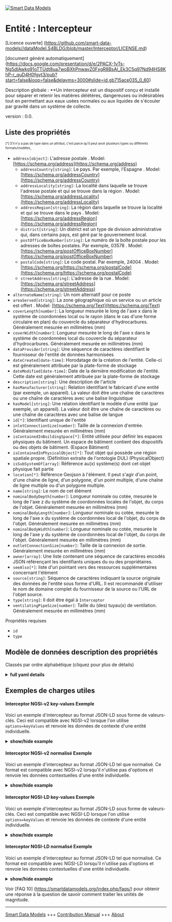 <!-- 10-Header -->  
[![Smart Data Models](https://smartdatamodels.org/wp-content/uploads/2022/01/SmartDataModels_logo.png "Logo")](https://smartdatamodels.org)  
Entité : Intercepteur  
=====================<!-- /10-Header -->  
<!-- 15-License -->  
[Licence ouverte] (https://github.com/smart-data-models//dataModel.S4BLDG/blob/master/Interceptor/LICENSE.md)  
[document généré automatiquement] (https://docs.google.com/presentation/d/e/2PACX-1vTs-Ng5dIAwkg91oTTUdt8ua7woBXhPnwavZ0FxgR8BsAI_Ek3C5q97Nd94HS8KhP-r_quD4H0fgyt3/pub?start=false&loop=false&delayms=3000#slide=id.gb715ace035_0_60)  
<!-- /15-License -->  
<!-- 20-Description -->  
Description globale : **Un intercepteur est un dispositif conçu et installé pour séparer et retenir les matières délétères, dangereuses ou indésirables tout en permettant aux eaux usées normales ou aux liquides de s'écouler par gravité dans un système de collecte.  
version : 0.0.  
<!-- /20-Description -->  
<!-- 30-PropertiesList -->  

## Liste des propriétés  

<sup><sub>[*] S'il n'y a pas de type dans un attribut, c'est parce qu'il peut avoir plusieurs types ou différents formats/modèles</sub></sup>.  
- `address[object]`: L'adresse postale  . Model: [https://schema.org/address](https://schema.org/address)	- `addressCountry[string]`: Le pays. Par exemple, l'Espagne  . Model: [https://schema.org/addressCountry](https://schema.org/addressCountry)  
	- `addressLocality[string]`: La localité dans laquelle se trouve l'adresse postale et qui se trouve dans la région  . Model: [https://schema.org/addressLocality](https://schema.org/addressLocality)  
	- `addressRegion[string]`: La région dans laquelle se trouve la localité et qui se trouve dans le pays  . Model: [https://schema.org/addressRegion](https://schema.org/addressRegion)  
	- `district[string]`: Un district est un type de division administrative qui, dans certains pays, est géré par le gouvernement local.    
	- `postOfficeBoxNumber[string]`: Le numéro de la boîte postale pour les adresses de boîtes postales. Par exemple, 03578  . Model: [https://schema.org/postOfficeBoxNumber](https://schema.org/postOfficeBoxNumber)  
	- `postalCode[string]`: Le code postal. Par exemple, 24004  . Model: [https://schema.org/https://schema.org/postalCode](https://schema.org/https://schema.org/postalCode)  
	- `streetAddress[string]`: L'adresse de la rue  . Model: [https://schema.org/streetAddress](https://schema.org/streetAddress)  
- `alternateName[string]`: Un nom alternatif pour ce poste  - `areaServed[string]`: La zone géographique où un service ou un article est offert  . Model: [https://schema.org/Text](https://schema.org/Text)- `coverLength[number]`: La longueur mesurée le long de l'axe x dans le système de coordonnées local ou le rayon (dans le cas d'une forme circulaire en plan) du couvercle du séparateur d'hydrocarbures. Généralement mesurée en millimètres (mm)  - `coverWidth[number]`: Longueur mesurée le long de l'axe x dans le système de coordonnées local du couvercle du séparateur d'hydrocarbures. Généralement mesurée en millimètres (mm)  - `dataProvider[string]`: Une séquence de caractères identifiant le fournisseur de l'entité de données harmonisées  - `dateCreated[date-time]`: Horodatage de la création de l'entité. Celle-ci est généralement attribuée par la plate-forme de stockage  - `dateModified[date-time]`: Date de la dernière modification de l'entité. Cette date est généralement attribuée par la plate-forme de stockage  - `description[string]`: Une description de l'article  - `hasManufacturer[string]`: Relation identifiant le fabricant d'une entité (par exemple, un appareil). La valeur doit être une chaîne de caractères ou une chaîne de caractères avec une balise linguistique  - `hasModel[string]`: Une relation identifiant le modèle d'une entité (par exemple, un appareil). La valeur doit être une chaîne de caractères ou une chaîne de caractères avec une balise de langue  - `id[*]`: Identifiant unique de l'entité  - `inletConnectionSize[number]`: Taille de la connexion d'entrée. Généralement mesurée en millimètres (mm)  - `isContainedInBuildingSpace[*]`: Entité utilisée pour définir les espaces physiques du bâtiment. Un espace de bâtiment contient des dispositifs ou des objets de bâtiment. (Espace Bâtiment)  - `isContainedInPhysicalObject[*]`: Tout objet qui possède une région spatiale propre.  (Définition extraite de l'ontologie DUL) (PhysicalObject)  - `isSubSystemOf[array]`: Référence au(x) système(s) dont cet objet physique fait partie  - `location[*]`: Référence Geojson à l'élément. Il peut s'agir d'un point, d'une chaîne de ligne, d'un polygone, d'un point multiple, d'une chaîne de ligne multiple ou d'un polygone multiple.  - `name[string]`: Le nom de cet élément  - `nominalBodyDepth[number]`: Longueur nominale ou cotée, mesurée le long de l'axe z du système de coordonnées locales de l'objet, du corps de l'objet. Généralement mesurée en millimètres (mm)  - `nominalBodyLength[number]`: Longueur nominale ou cotée, mesurée le long de l'axe x du système de coordonnées local de l'objet, du corps de l'objet. Généralement mesurée en millimètres (mm)  - `nominalBodyWidth[number]`: Longueur nominale ou cotée, mesurée le long de l'axe y du système de coordonnées local de l'objet, du corps de l'objet. Généralement mesurée en millimètres (mm)  - `outletConnectionSize[number]`: Taille de la connexion de sortie. Généralement mesurée en millimètres (mm)  - `owner[array]`: Une liste contenant une séquence de caractères encodés JSON référençant les identifiants uniques du ou des propriétaires.  - `seeAlso[*]`: liste d'uri pointant vers des ressources supplémentaires concernant l'élément  - `source[string]`: Séquence de caractères indiquant la source originale des données de l'entité sous forme d'URL. Il est recommandé d'utiliser le nom de domaine complet du fournisseur de la source ou l'URL de l'objet source.  - `type[string]`: Il doit être égal à `Interceptor`  - `ventilatingPipeSize[number]`: Taille du (des) tuyau(x) de ventilation. Généralement mesurée en millimètres (mm)  <!-- /30-PropertiesList -->  
<!-- 35-RequiredProperties -->  
Propriétés requises  
- `id`  - `type`  <!-- /35-RequiredProperties -->  
<!-- 40-RequiredProperties -->  
<!-- /40-RequiredProperties -->  
<!-- 50-DataModelHeader -->  
## Modèle de données description des propriétés  
Classés par ordre alphabétique (cliquez pour plus de détails)  
<!-- /50-DataModelHeader -->  
<!-- 60-ModelYaml -->  
<details><summary><strong>full yaml details</strong></summary>    
```yaml  
Interceptor:    
  description: 'An interceptor is a device designed and installed in order to separate and retain deleterious, hazardous or undesirable matter while permitting normal sewage or liquids to discharge into a collection system by gravity.'    
  properties:    
    address:    
      description: The mailing address    
      properties:    
        addressCountry:    
          description: 'The country. For example, Spain'    
          type: string    
          x-ngsi:    
            model: https://schema.org/addressCountry    
            type: Property    
        addressLocality:    
          description: 'The locality in which the street address is, and which is in the region'    
          type: string    
          x-ngsi:    
            model: https://schema.org/addressLocality    
            type: Property    
        addressRegion:    
          description: 'The region in which the locality is, and which is in the country'    
          type: string    
          x-ngsi:    
            model: https://schema.org/addressRegion    
            type: Property    
        district:    
          description: 'A district is a type of administrative division that, in some countries, is managed by the local government'    
          type: string    
          x-ngsi:    
            type: Property    
        postOfficeBoxNumber:    
          description: 'The post office box number for PO box addresses. For example, 03578'    
          type: string    
          x-ngsi:    
            model: https://schema.org/postOfficeBoxNumber    
            type: Property    
        postalCode:    
          description: 'The postal code. For example, 24004'    
          type: string    
          x-ngsi:    
            model: https://schema.org/https://schema.org/postalCode    
            type: Property    
        streetAddress:    
          description: The street address    
          type: string    
          x-ngsi:    
            model: https://schema.org/streetAddress    
            type: Property    
        streetNr:    
          description: Number identifying a specific property on a public street    
          type: string    
          x-ngsi:    
            type: Property    
      type: object    
      x-ngsi:    
        model: https://schema.org/address    
        type: Property    
    alternateName:    
      description: An alternative name for this item    
      type: string    
      x-ngsi:    
        type: Property    
    areaServed:    
      description: The geographic area where a service or offered item is provided    
      type: string    
      x-ngsi:    
        model: https://schema.org/Text    
        type: Property    
    coverLength:    
      description: The length measured along the x-axis in the local coordinate system or the radius (in the case of a circular shape in plan) of the cover of the oil interceptor. Usually measured in millimeters (mm)    
      type: number    
      x-ngsi:    
        type: Property    
    coverWidth:    
      description: The length measured along the x-axis in the local coordinate system of the cover of the oil interceptor. Usually measured in millimeters (mm)    
      type: number    
      x-ngsi:    
        type: Property    
    dataProvider:    
      description: A sequence of characters identifying the provider of the harmonised data entity    
      type: string    
      x-ngsi:    
        type: Property    
    dateCreated:    
      description: Entity creation timestamp. This will usually be allocated by the storage platform    
      format: date-time    
      type: string    
      x-ngsi:    
        type: Property    
    dateModified:    
      description: Timestamp of the last modification of the entity. This will usually be allocated by the storage platform    
      format: date-time    
      type: string    
      x-ngsi:    
        type: Property    
    description:    
      description: A description of this item    
      type: string    
      x-ngsi:    
        type: Property    
    hasManufacturer:    
      description: 'A relationship identifying the manufacturer of an entity (e.g., device). The value is expected to be a string or a string with language tag'    
      type: string    
      x-ngsi:    
        type: Property    
    hasModel:    
      description: 'A relationship identifying the model of an entity (e.g., device). The value is expected to be a string or a string with language tag'    
      type: string    
      x-ngsi:    
        type: Property    
    id:    
      anyOf:    
        - description: Identifier format of any NGSI entity    
          maxLength: 256    
          minLength: 1    
          pattern: ^[\w\-\.\{\}\$\+\*\[\]`|~^@!,:\\]+$    
          type: string    
          x-ngsi:    
            type: Property    
        - description: Identifier format of any NGSI entity    
          format: uri    
          type: string    
          x-ngsi:    
            type: Property    
      description: Unique identifier of the entity    
      x-ngsi:    
        type: Property    
    inletConnectionSize:    
      description: Size of the inlet connection. Usually measured in millimeters (mm)    
      type: number    
      x-ngsi:    
        type: Property    
    isContainedInBuildingSpace:    
      anyOf:    
        - description: Identifier format of any NGSI entity    
          maxLength: 256    
          minLength: 1    
          pattern: ^[\w\-\.\{\}\$\+\*\[\]`|~^@!,:\\]+$    
          type: string    
          x-ngsi:    
            type: Property    
        - description: Identifier format of any NGSI entity    
          format: uri    
          type: string    
          x-ngsi:    
            type: Property    
      description: An entity used to define the physical spaces of the building. A building space contains devices or building objects. (BuildingSpace)    
      x-ngsi:    
        type: Property    
    isContainedInPhysicalObject:    
      anyOf:    
        - description: Identifier format of any NGSI entity    
          maxLength: 256    
          minLength: 1    
          pattern: ^[\w\-\.\{\}\$\+\*\[\]`|~^@!,:\\]+$    
          type: string    
          x-ngsi:    
            type: Property    
        - description: Identifier format of any NGSI entity    
          format: uri    
          type: string    
          x-ngsi:    
            type: Property    
      description: Any Object that has a proper space region.  (Definition extracted from DUL ontology) (PhysicalObject)    
      x-ngsi:    
        type: Property    
    isSubSystemOf:    
      description: A reference to a system(s) that this Physical Object is part of    
      items:    
        anyOf:    
          - description: Identifier format of any NGSI entity    
            maxLength: 256    
            minLength: 1    
            pattern: ^[\w\-\.\{\}\$\+\*\[\]`|~^@!,:\\]+$    
            type: string    
            x-ngsi:    
              type: Property    
          - description: Identifier format of any NGSI entity    
            format: uri    
            type: string    
            x-ngsi:    
              type: Property    
        description: Unique identifier of the entity    
        x-ngsi:    
          type: Property    
      type: array    
      x-ngsi:    
        type: Relationship    
    location:    
      description: 'Geojson reference to the item. It can be Point, LineString, Polygon, MultiPoint, MultiLineString or MultiPolygon'    
      oneOf:    
        - description: Geojson reference to the item. Point    
          properties:    
            bbox:    
              items:    
                type: number    
              minItems: 4    
              type: array    
            coordinates:    
              items:    
                type: number    
              minItems: 2    
              type: array    
            type:    
              enum:    
                - Point    
              type: string    
          required:    
            - type    
            - coordinates    
          title: GeoJSON Point    
          type: object    
          x-ngsi:    
            type: GeoProperty    
        - description: Geojson reference to the item. LineString    
          properties:    
            bbox:    
              items:    
                type: number    
              minItems: 4    
              type: array    
            coordinates:    
              items:    
                items:    
                  type: number    
                minItems: 2    
                type: array    
              minItems: 2    
              type: array    
            type:    
              enum:    
                - LineString    
              type: string    
          required:    
            - type    
            - coordinates    
          title: GeoJSON LineString    
          type: object    
          x-ngsi:    
            type: GeoProperty    
        - description: Geojson reference to the item. Polygon    
          properties:    
            bbox:    
              items:    
                type: number    
              minItems: 4    
              type: array    
            coordinates:    
              items:    
                items:    
                  items:    
                    type: number    
                  minItems: 2    
                  type: array    
                minItems: 4    
                type: array    
              type: array    
            type:    
              enum:    
                - Polygon    
              type: string    
          required:    
            - type    
            - coordinates    
          title: GeoJSON Polygon    
          type: object    
          x-ngsi:    
            type: GeoProperty    
        - description: Geojson reference to the item. MultiPoint    
          properties:    
            bbox:    
              items:    
                type: number    
              minItems: 4    
              type: array    
            coordinates:    
              items:    
                items:    
                  type: number    
                minItems: 2    
                type: array    
              type: array    
            type:    
              enum:    
                - MultiPoint    
              type: string    
          required:    
            - type    
            - coordinates    
          title: GeoJSON MultiPoint    
          type: object    
          x-ngsi:    
            type: GeoProperty    
        - description: Geojson reference to the item. MultiLineString    
          properties:    
            bbox:    
              items:    
                type: number    
              minItems: 4    
              type: array    
            coordinates:    
              items:    
                items:    
                  items:    
                    type: number    
                  minItems: 2    
                  type: array    
                minItems: 2    
                type: array    
              type: array    
            type:    
              enum:    
                - MultiLineString    
              type: string    
          required:    
            - type    
            - coordinates    
          title: GeoJSON MultiLineString    
          type: object    
          x-ngsi:    
            type: GeoProperty    
        - description: Geojson reference to the item. MultiLineString    
          properties:    
            bbox:    
              items:    
                type: number    
              minItems: 4    
              type: array    
            coordinates:    
              items:    
                items:    
                  items:    
                    items:    
                      type: number    
                    minItems: 2    
                    type: array    
                  minItems: 4    
                  type: array    
                type: array    
              type: array    
            type:    
              enum:    
                - MultiPolygon    
              type: string    
          required:    
            - type    
            - coordinates    
          title: GeoJSON MultiPolygon    
          type: object    
          x-ngsi:    
            type: GeoProperty    
      x-ngsi:    
        type: GeoProperty    
    name:    
      description: The name of this item    
      type: string    
      x-ngsi:    
        type: Property    
    nominalBodyDepth:    
      description: 'Nominal or quoted =length, measured along the z-axis of the local coordinate system of the object, of the body of the object. Usually measured in millimeters (mm)'    
      type: number    
      x-ngsi:    
        type: Property    
    nominalBodyLength:    
      description: 'Nominal or quoted length, measured along the x-axis of the local coordinate system of the object, of the body of the object. Usually measured in millimeters (mm)'    
      type: number    
      x-ngsi:    
        type: Property    
    nominalBodyWidth:    
      description: 'Nominal or quoted length, measured along the y-axis of the local coordinate system of the object, of the body of the object. Usually measured in millimeters (mm)'    
      type: number    
      x-ngsi:    
        type: Property    
    outletConnectionSize:    
      description: Size of the outlet connection. Usually measured in millimeters (mm)    
      type: number    
      x-ngsi:    
        type: Property    
    owner:    
      description: A List containing a JSON encoded sequence of characters referencing the unique Ids of the owner(s)    
      items:    
        anyOf:    
          - description: Identifier format of any NGSI entity    
            maxLength: 256    
            minLength: 1    
            pattern: ^[\w\-\.\{\}\$\+\*\[\]`|~^@!,:\\]+$    
            type: string    
            x-ngsi:    
              type: Property    
          - description: Identifier format of any NGSI entity    
            format: uri    
            type: string    
            x-ngsi:    
              type: Property    
        description: Unique identifier of the entity    
        x-ngsi:    
          type: Property    
      type: array    
      x-ngsi:    
        type: Property    
    seeAlso:    
      description: list of uri pointing to additional resources about the item    
      oneOf:    
        - items:    
            format: uri    
            type: string    
          minItems: 1    
          type: array    
        - format: uri    
          type: string    
      x-ngsi:    
        type: Property    
    source:    
      description: 'A sequence of characters giving the original source of the entity data as a URL. Recommended to be the fully qualified domain name of the source provider, or the URL to the source object'    
      type: string    
      x-ngsi:    
        type: Property    
    type:    
      description: It must be equal to `Interceptor`    
      enum:    
        - Interceptor    
      type: string    
      x-ngsi:    
        type: Property    
    ventilatingPipeSize:    
      description: Size of the ventilating pipe(s). Usually measured in millimeters (mm)    
      type: number    
      x-ngsi:    
        type: Property    
  required:    
    - id    
    - type    
  type: object    
  x-derived-from: "https://saref.etsi.org/saref4bldg/v1.1.2/#s4bldg:Interceptor"    
  x-disclaimer: 'Redistribution and use in source and binary forms, with or without modification, are permitted  provided that the license conditions are met. Copyleft (c) 2022 Contributors to Smart Data Models Program'    
  x-license-url: https://github.com/smart-data-models/dataModel.S4BLDG/blob/master/Interceptor/LICENSE.md    
  x-model-schema: https://smart-data-models.github.com/dataModel.SAREF4BLDG/Interceptor/schema.json    
  x-model-tags: SAREF Interceptor    
  x-version: 0.0.    
```  
</details>    
<!-- /60-ModelYaml -->  
<!-- 70-MiddleNotes -->  
<!-- /70-MiddleNotes -->  
<!-- 80-Examples -->  
## Exemples de charges utiles  
#### Interceptor NGSI-v2 key-values Exemple  
Voici un exemple d'intercepteur au format JSON-LD sous forme de valeurs-clés. Ceci est compatible avec NGSI-v2 lorsque l'on utilise `options=keyValues` et renvoie les données de contexte d'une entité individuelle.  
<details><summary><strong>show/hide example</strong></summary>    
```json  
{  
    "id": "urn:ngsi-ld:Interceptor:e70382d2-800a-4b96-be2e-03cfbe37ea51",  
    "type": "Interceptor",  
    "coverLength": 0.637563278020405,  
    "coverWidth": 0.39657091750888485,  
    "inletConnectionSize": 0.19141372654068167,  
    "nominalBodyDepth": 0.14989240074077315,  
    "nominalBodyLength": 0.06135027876899957,  
    "nominalBodyWidth": 0.7029889791860054,  
    "outletConnectionSize": 0.7108703974241664,  
    "ventilatingPipeSize": 0.5746572805545043,  
    "isContainedInBuildingSpace": "urn:ngsi-ld:BuildingSpace:5a19b47d-28c9-43f1-9dc1-5970e15117e5",  
    "isContainedInPhysicalObject": "urn:ngsi-ld:PhysicalObject:676f81a5-820d-474d-991e-2b87d2acd734",  
    "isSubSystemOf": [  
        "urn:ngsi-ld:System:5661f227-2a9c-49ce-a1e6-b0ac6fffdf71",  
        "urn:ngsi-ld:System:c9571a2a-2f4a-4c46-b931-0fe3489aaf15",  
        "urn:ngsi-ld:System:67c475d5-808d-4419-8c5f-1cdf158221f1"  
    ],  
    "hasManufacturer": "Interceptor Company Inc.",  
    "hasModel": "Interceptor 0.1.2",  
    "dateCreated": "2023-01-25T20:11:18Z",  
    "dateModified": "2023-01-26T02:38:35Z",  
    "source": "Import",  
    "name": "Interceptor",  
    "alternateName": "Interceptor type 2",  
    "description": "Interceptor of limited Interceptor types",  
    "dataProvider": "IFC file"  
}  
```  
</details>  
#### Interceptor NGSI-v2 normalisé Exemple  
Voici un exemple d'intercepteur au format JSON-LD tel que normalisé. Ce format est compatible avec NGSI-v2 lorsqu'il n'utilise pas d'options et renvoie les données contextuelles d'une entité individuelle.  
<details><summary><strong>show/hide example</strong></summary>    
```json  
{  
  "id": "urn:ngsi-ld:Interceptor:e45ced8f-6d99-4b1e-a32b-d9e525d9429f",  
  "type": "Interceptor",  
  "coverLength": {  
    "type": "Measurement",  
    "value":  0.44339547398234425  
  },  
  "coverWidth": {  
    "type": "Measurement",  
    "value":0.8009891082993085  
  },  
  "inletConnectionSize": {  
    "type": "Measurement",  
    "value": 0.041004126787857476  
  },  
  "nominalBodyDepth": {  
    "type": "Measurement",  
    "value":  0.29190715678427104   
  },  
  "nominalBodyLength": {  
    "type": "Measurement",  
    "value":  0.3879109279352648    
  },  
  "nominalBodyWidth": {  
    "type": "Measurement",  
    "value":  0.41258224275422206   
  },  
  "outletConnectionSize": {  
    "type": "Measurement",  
    "value": 0.45113395263374134  
  },  
  "ventilatingPipeSize": {  
    "type": "Measurement",  
    "value": 0.9955414515835173  
  },  
  "isContainedInBuildingSpace": {  
    "type": "URI",  
    "value": "urn:ngsi-ld:BuildingSpace:6e19661e-cc0d-40a9-a678-77eb09dbec66"  
  },  
  "isContainedInPhysicalObject": {  
    "type": "URI",  
    "value": "urn:ngsi-ld:PhysicalObject:ab4d138b-d0c3-4d88-96fa-9326f23e5946"  
  },  
  "isSubSystemOf": {  
    "type": "array",  
    "value": [  
      {  
        "type": "URI",  
        "value": "urn:ngsi-ld:System:284ae13c-0f10-4ade-bde1-84335db0e9c3"  
      },  
      {  
        "type": "URI",  
        "value": "urn:ngsi-ld:System:01933b47-4ff0-4a28-a3c1-ccda5080a98d"  
      },  
      {  
        "type": "URI",  
        "value": "urn:ngsi-ld:System:e0b79043-7cc6-45b0-a28a-8368751e98b8"  
      }  
    ]  
  },  
  "hasManufacturer": {  
    "type": "Text",  
    "value": "Interceptor Company Inc."  
  },  
  "hasModel": {  
    "type": "Text",  
    "value": "Interceptor 0.1.2"  
  },  
  "dateCreated": {  
    "type": "DateTime",  
    "value": "2023-01-25T19:09:02.6826601+01:00"  
  },  
  "dateModified": {  
    "type": "DateTime",  
    "value": "2023-01-25T23:45:53.2581226+01:00"  
  },  
  "source": {  
    "type": "Text",  
    "value": "Import"  
  },  
  "name": {  
    "type": "Text",  
    "value": "Interceptor"  
  },  
  "alternateName": {  
    "type": "Text",  
    "value": "Interceptor type 2"  
  },  
  "description": {  
    "type": "Text",  
    "value": "Interceptor of limited Interceptor types"  
  },  
  "dataProvider": {  
    "type": "Text",  
    "value": "IFC file"  
  }  
}  
```  
</details>  
#### Interceptor NGSI-LD key-values Exemple  
Voici un exemple d'intercepteur au format JSON-LD sous forme de valeurs-clés. Ceci est compatible avec NGSI-LD lorsque l'on utilise `options=keyValues` et renvoie les données de contexte d'une entité individuelle.  
<details><summary><strong>show/hide example</strong></summary>    
```json  
{  
  "id": "urn:ngsi-ld:Interceptor:e70382d2-800a-4b96-be2e-03cfbe37ea51",  
  "type": "Interceptor",  
  "coverLength": 0.637563278020405,  
  "coverWidth": 0.39657091750888485,  
  "inletConnectionSize": 0.19141372654068167,  
  "nominalBodyDepth": 0.14989240074077315,  
  "nominalBodyLength": 0.06135027876899957,  
  "nominalBodyWidth": 0.7029889791860054,  
  "outletConnectionSize": 0.7108703974241664,  
  "ventilatingPipeSize": 0.5746572805545043,  
  "isContainedInBuildingSpace": "urn:ngsi-ld:BuildingSpace:5a19b47d-28c9-43f1-9dc1-5970e15117e5",  
  "isContainedInPhysicalObject": "urn:ngsi-ld:PhysicalObject:676f81a5-820d-474d-991e-2b87d2acd734",  
  "isSubSystemOf": [  
    "urn:ngsi-ld:System:5661f227-2a9c-49ce-a1e6-b0ac6fffdf71",  
    "urn:ngsi-ld:System:c9571a2a-2f4a-4c46-b931-0fe3489aaf15",  
    "urn:ngsi-ld:System:67c475d5-808d-4419-8c5f-1cdf158221f1"  
  ],  
  "hasManufacturer": "Interceptor Company Inc.",  
  "hasModel": "Interceptor 0.1.2",  
  "dateCreated": "2023-01-25T20:11:18Z",  
  "dateModified": "2023-01-26T02:38:35Z",  
  "source": "Import",  
  "name": "Interceptor",  
  "alternateName": "Interceptor type 2",  
  "description": "Interceptor of limited Interceptor types",  
  "dataProvider": "IFC file",  
  "@context": [  
    "https://raw.githubusercontent.com/smart-data-models/dataModel.S4BLDG/master/context.jsonld",  
    "https://uri.etsi.org/ngsi-ld/v1/ngsi-ld-core-context.jsonld"  
  ]  
}  
```  
</details>  
#### Interceptor NGSI-LD normalisé Exemple  
Voici un exemple d'intercepteur au format JSON-LD tel que normalisé. Ce format est compatible avec NGSI-LD lorsqu'il n'utilise pas d'options et renvoie les données contextuelles d'une entité individuelle.  
<details><summary><strong>show/hide example</strong></summary>    
```json  
{  
  "id": "urn:ngsi-ld:Interceptor:06f8171e-55bb-4229-ab9e-d558b4512982",  
  "type": "Interceptor",  
  "coverLength": {  
    "type": "Property",  
    "unitCode": "mm",  
    "observedAt": "2023-01-26T04:52:13Z",  
    "value": 0.7541861378948772  
  },  
  "coverWidth": {  
    "type": "Property",  
    "unitCode": "mm",  
    "observedAt": "2023-01-26T13:23:50Z",  
    "value": 0.18581009233424606  
  },  
  "inletConnectionSize": {  
    "type": "Property",  
    "unitCode": "mm",  
    "observedAt": "2023-01-26T06:33:28Z",  
    "value": 0.5362664253813387  
  },  
  "nominalBodyDepth": {  
    "type": "Property",  
    "unitCode": "mm",  
    "observedAt": "2023-01-26T01:38:01Z",  
    "value": 0.8646722014120122  
  },  
  "nominalBodyLength": {  
    "type": "Property",  
    "unitCode": "mm",  
    "observedAt": "2023-01-25T14:16:38Z",  
    "value": 0.9860672918739783  
  },  
  "nominalBodyWidth": {  
    "type": "Property",  
    "unitCode": "mm",  
    "observedAt": "2023-01-25T19:51:23Z",  
    "value": 0.8127360894676557  
  },  
  "outletConnectionSize": {  
    "type": "Property",  
    "unitCode": "mm",  
    "observedAt": "2023-01-26T04:47:21Z",  
    "value": 0.5311465588349177  
  },  
  "ventilatingPipeSize": {  
    "type": "Property",  
    "unitCode": "mm",  
    "observedAt": "2023-01-26T08:31:47Z",  
    "value": 0.7111321417760854  
  },  
  "isContainedInBuildingSpace": {  
    "type": "Relationship",  
    "object": "urn:ngsi-ld:BuildingSpace:21622424-25f8-4e51-b604-713fb47019ac"  
  },  
  "isContainedInPhysicalObject": {  
    "type": "Relationship",  
    "object": "urn:ngsi-ld:PhysicalObject:69c1fa2f-3885-434a-b3dd-b7eb481dc4be"  
  },  
  "isSubSystemOf": [  
    {  
      "type": "Relationship",  
      "object": "urn:ngsi-ld:System:ddff37fe-7866-4af8-8fb2-2961e751ede0"  
    },  
    {  
      "type": "Relationship",  
      "object": "urn:ngsi-ld:System:9f5fd945-9540-4ddf-8af6-9e3f51f39f90"  
    },  
    {  
      "type": "Relationship",  
      "object": "urn:ngsi-ld:System:f007bebb-144c-4490-975b-b14698f42f2a"  
    }  
  ],  
  "hasManufacturer": {  
    "type": "Property",  
    "value": "Interceptor Company Inc."  
  },  
  "hasModel": {  
    "type": "Property",  
    "value": "Interceptor 0.1.2"  
  },  
  "dateCreated": {  
    "type": "Property",  
    "value": "2023-01-25T18:44:42Z"  
  },  
  "dateModified": {  
    "type": "Property",  
    "value": "2023-01-25T17:19:12Z"  
  },  
  "source": {  
    "type": "Property",  
    "value": "Import"  
  },  
  "name": {  
    "type": "Property",  
    "value": "Interceptor"  
  },  
  "alternateName": {  
    "type": "Property",  
    "value": "Interceptor type 2"  
  },  
  "description": {  
    "type": "Property",  
    "value": "Interceptor of limited Interceptor types"  
  },  
  "dataProvider": {  
    "type": "Property",  
    "value": "IFC file"  
  },  
  "@context": [  
    "https://raw.githubusercontent.com/smart-data-models/dataModel.S4BLDG/master/context.jsonld",  
    "https://uri.etsi.org/ngsi-ld/v1/ngsi-ld-core-context.jsonld"  
  ]  
}  
```  
</details><!-- /80-Examples -->  
<!-- 90-FooterNotes -->  
<!-- /90-FooterNotes -->  
<!-- 95-Units -->  
Voir [FAQ 10] (https://smartdatamodels.org/index.php/faqs/) pour obtenir une réponse à la question de savoir comment traiter les unités de magnitude.  
<!-- /95-Units -->  
<!-- 97-LastFooter -->  
---  
[Smart Data Models](https://smartdatamodels.org) +++ [Contribution Manual](https://bit.ly/contribution_manual) +++ [About](https://bit.ly/Introduction_SDM)<!-- /97-LastFooter -->  
